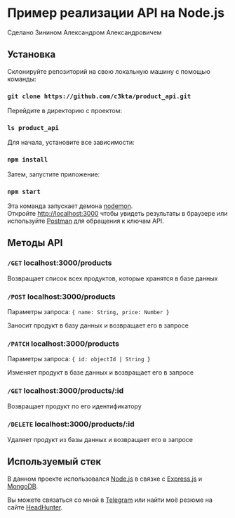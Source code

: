 # Пример реализации API на Node.js

Сделано Зинином Александром Александровичем

## Установка

Склонируйте репозиторий на свою локальную машину с помощью команды:
### `git clone https://github.com/c3kta/product_api.git`

Перейдите в директорию с проектом:
### `ls product_api`

Для начала, установите все зависимости:
### `npm install`

Затем, запустите приложение:

### `npm start`

Эта команда запускает демона [nodemon](https://www.npmjs.com/package/nodemon).\
Откройте [http://localhost:3000](http://localhost:3000) чтобы увидеть результаты в браузере или используйте [Postman](https://www.postman.com/) для обращения к ключам API.

## Методы API
### `/GET` localhost:3000/products
Возвращает список всех продуктов, которые хранятся в базе данных

### `/POST` localhost:3000/products
Параметры запроса:
`{
    name: String, price: Number
}`

Заносит продукт в базу данных и возвращает его в запросе

### `/PATCH` localhost:3000/products
Параметры запроса:
`{
    id: objectId | String
}`

Изменяет продукт в базе данных и возвращает его в запросе

### `/GET` localhost:3000/products/:id
Возвращает продукт по его идентификатору

### `/DELETE` localhost:3000/products/:id
Удаляет продукт из базы данных и возвращает его в запросе

## Используемый стек

В данном проекте использовался [Node.js](https://nodejs.org/ru) в связке с [Express.js](https://www.typescriptlang.org/) и [MongoDB](https://www.mongodb.com/).

Вы можете связаться со мной в [Telegram](https://t.me/nodejsman) или найти моё резюме на сайте [HeadHunter](https://rostov.hh.ru/applicant/resumes/view?resume=2741aa41ff031e9b950039ed1f5a444f554777). 
